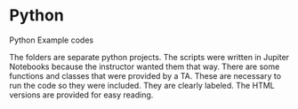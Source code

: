# Python
Python Example codes

The folders are separate python projects. The scripts were written in Jupiter Notebooks because the instructor wanted them that way. 
There are some functions and classes that were provided by a TA. 
These are necessary to run the code so they were included. They are clearly labeled.
The HTML versions are provided for easy reading.

